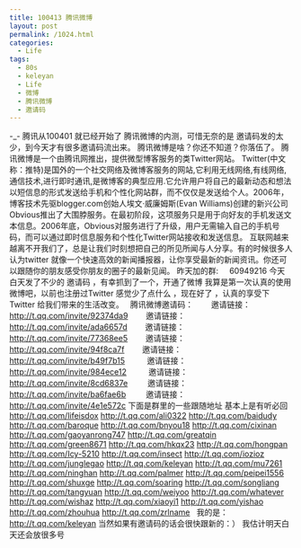 ```yaml
---
title: 100413 腾讯微博
layout: post
permalink: /1024.html
categories:
  - Life
tags:
  - 80s
  - keleyan
  - Life
  - 微博
  - 腾讯微博
  - 邀请码
---
```

 -_- 腾讯从100401 就已经开始了 腾讯微博的内测，可惜无奈的是 邀请码发的太少，到今天才有很多邀请码流出来。 腾讯微博是啥？你还不知道？你落伍了。 腾讯微博是一个由腾讯网推出，提供微型博客服务的类Twitter网站。 Twitter(中文称：推特)是国外的一个社交网络及微博客服务的网站,它利用无线网络,有线网络,通信技术,进行即时通讯,是微博客的典型应用.它允许用户将自己的最新动态和想法以短信息的形式发送给手机和个性化网站群，而不仅仅是发送给个人。2006年，博客技术先驱blogger.com创始人埃文·威廉姆斯(Evan Williams)创建的新兴公司Obvious推出了大围脖服务。在最初阶段，这项服务只是用于向好友的手机发送文本信息。2006年底，Obvious对服务进行了升级，用户无需输入自己的手机号码，而可以通过即时信息服务和个性化Twitter网站接收和发送信息。 互联网越来越离不开我们了，总是让我们时刻想把自己的所见所闻与人分享。有的时候很多人认为twitter 就像一个快速高效的新闻播报器，让你享受最新的新闻资讯。你还可以跟随你的朋友感受你朋友的圈子的最新见闻。 昨天加的群:     60949216 今天白天发了不少的 邀请码 ，有幸抓到了一个，开通了微博 我算是第一次认真的使用微博吧，以前也注册过Twitter 感觉少了点什么 ，现在好了 ，认真的享受下 Twitter 给我们带来的生活改变。   腾讯微博邀请码： 　　邀请链接：http://t.qq.com/invite/92374da9 　　邀请链接：http://t.qq.com/invite/ada6657d 　　邀请链接：http://t.qq.com/invite/77368ee5 　　邀请链接：http://t.qq.com/invite/94f8ca7f 　　邀请链接：http://t.qq.com/invite/b49f7b15          邀请链接：http://t.qq.com/invite/984ece12          邀请链接：http://t.qq.com/invite/8cd6837e         邀请链接：http://t.qq.com/invite/ba6fae6b         邀请链接：http://t.qq.com/invite/4e1e572c 下面是群里的一些跟随地址 基本上是有听必回 http://t.qq.com/lifeisdox http://t.qq.com/ali0322 http://t.qq.com/baidudy http://t.qq.com/baroque http://t.qq.com/bnyou18 http://t.qq.com/cixinan http://t.qq.com/gaoyanrong747 http://t.qq.com/greatqin http://t.qq.com/green8671 http://t.qq.com/hkqx23 http://t.qq.com/hongpan http://t.qq.com/Icy-5210 http://t.qq.com/insect http://t.qq.com/iozioz http://t.qq.com/junglegao http://t.qq.com/keleyan http://t.qq.com/mu7261 http://t.qq.com/ninghan http://t.qq.com/palmer http://t.qq.com/peipei1556 http://t.qq.com/shuxge http://t.qq.com/soaring http://t.qq.com/songliang http://t.qq.com/tangyuan http://t.qq.com/weiyoo http://t.qq.com/whatever http://t.qq.com/wishaz http://t.qq.com/xiaoyi1 http://t.qq.com/yishao http://t.qq.com/zhouhua http://t.qq.com/zrlname   我的是： http://t.qq.com/keleyan 当然如果有邀请码的话会很快跟新的：） 我估计明天白天还会放很多号  